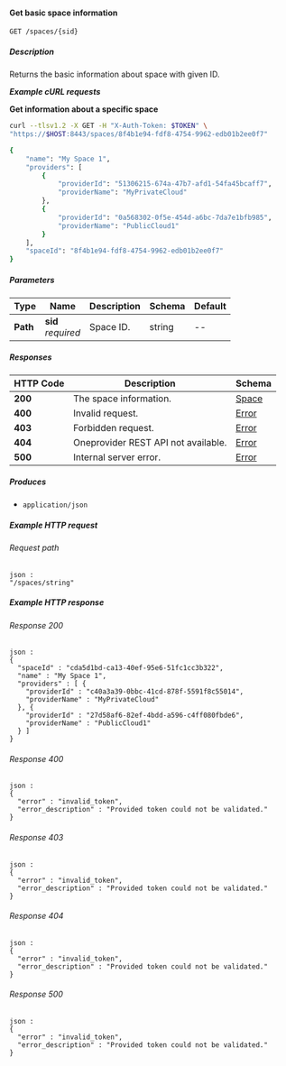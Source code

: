 
<a name="get_space"></a>
#### Get basic space information
```
GET /spaces/{sid}
```


##### Description
Returns the basic information about space with given ID.

***Example cURL requests***

**Get information about a specific space**
```bash
curl --tlsv1.2 -X GET -H "X-Auth-Token: $TOKEN" \
"https://$HOST:8443/spaces/8f4b1e94-fdf8-4754-9962-edb01b2ee0f7"

{
    "name": "My Space 1",
    "providers": [
        {
            "providerId": "51306215-674a-47b7-afd1-54fa45bcaff7",
            "providerName": "MyPrivateCloud"
        },
        {
            "providerId": "0a568302-0f5e-454d-a6bc-7da7e1bfb985",
            "providerName": "PublicCloud1"
        }
    ],
    "spaceId": "8f4b1e94-fdf8-4754-9962-edb01b2ee0f7"
}
```


##### Parameters

|Type|Name|Description|Schema|Default|
|---|---|---|---|---|
|**Path**|**sid**  <br>*required*|Space ID.|string|--|


##### Responses

|HTTP Code|Description|Schema|
|---|---|---|
|**200**|The space information.|[Space](../definitions/Space.md#space)|
|**400**|Invalid request.|[Error](../definitions/Error.md#error)|
|**403**|Forbidden request.|[Error](../definitions/Error.md#error)|
|**404**|Oneprovider REST API not available.|[Error](../definitions/Error.md#error)|
|**500**|Internal server error.|[Error](../definitions/Error.md#error)|


##### Produces

* `application/json`


##### Example HTTP request

###### Request path
```
json :
"/spaces/string"
```


##### Example HTTP response

###### Response 200
```
json :
{
  "spaceId" : "cda5d1bd-ca13-40ef-95e6-51fc1cc3b322",
  "name" : "My Space 1",
  "providers" : [ {
    "providerId" : "c40a3a39-0bbc-41cd-878f-5591f8c55014",
    "providerName" : "MyPrivateCloud"
  }, {
    "providerId" : "27d58af6-82ef-4bdd-a596-c4ff080fbde6",
    "providerName" : "PublicCloud1"
  } ]
}
```


###### Response 400
```
json :
{
  "error" : "invalid_token",
  "error_description" : "Provided token could not be validated."
}
```


###### Response 403
```
json :
{
  "error" : "invalid_token",
  "error_description" : "Provided token could not be validated."
}
```


###### Response 404
```
json :
{
  "error" : "invalid_token",
  "error_description" : "Provided token could not be validated."
}
```


###### Response 500
```
json :
{
  "error" : "invalid_token",
  "error_description" : "Provided token could not be validated."
}
```



